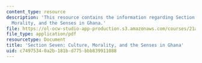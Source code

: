 ```yaml
---
content_type: resource
description: 'This resource contains the information regarding Section Seven: Culture,
  Morality, and the Senses in Ghana.'
file: https://ol-ocw-studio-app-production.s3.amazonaws.com/courses/21a-460j-medicine-religion-and-politics-in-africa-and-the-african-diaspora-spring-2005/c74975340a2b181bd775bbb839911088_MIT21A_460JS05_4_12_5_460j.pdf
file_type: application/pdf
resourcetype: Document
title: 'Section Seven: Culture, Morality, and the Senses in Ghana'
uid: c7497534-0a2b-181b-d775-bbb839911088
---
```

